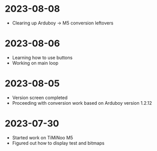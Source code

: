 # 2023-08-08
- Clearing up Arduboy -> M5 conversion leftovers

# 2023-08-06
- Learning how to use buttons
- Working on main loop

# 2023-08-05
- Version screen completed
- Proceeding with conversion work based on Arduboy version 1.2.12

# 2023-07-30
- Started work on TiMiNoo M5
- Figured out how to display test and bitmaps
